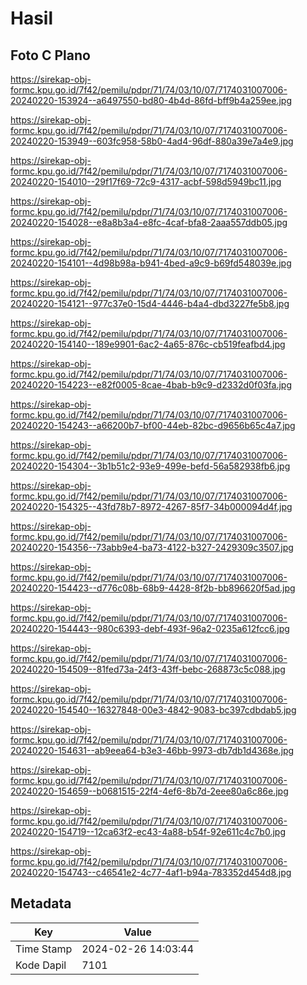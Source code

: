 # Hasil

## Foto C Plano

https://sirekap-obj-formc.kpu.go.id/7f42/pemilu/pdpr/71/74/03/10/07/7174031007006-20240220-153924--a6497550-bd80-4b4d-86fd-bff9b4a259ee.jpg

https://sirekap-obj-formc.kpu.go.id/7f42/pemilu/pdpr/71/74/03/10/07/7174031007006-20240220-153949--603fc958-58b0-4ad4-96df-880a39e7a4e9.jpg

https://sirekap-obj-formc.kpu.go.id/7f42/pemilu/pdpr/71/74/03/10/07/7174031007006-20240220-154010--29f17f69-72c9-4317-acbf-598d5949bc11.jpg

https://sirekap-obj-formc.kpu.go.id/7f42/pemilu/pdpr/71/74/03/10/07/7174031007006-20240220-154028--e8a8b3a4-e8fc-4caf-bfa8-2aaa557ddb05.jpg

https://sirekap-obj-formc.kpu.go.id/7f42/pemilu/pdpr/71/74/03/10/07/7174031007006-20240220-154101--4d98b98a-b941-4bed-a9c9-b69fd548039e.jpg

https://sirekap-obj-formc.kpu.go.id/7f42/pemilu/pdpr/71/74/03/10/07/7174031007006-20240220-154121--977c37e0-15d4-4446-b4a4-dbd3227fe5b8.jpg

https://sirekap-obj-formc.kpu.go.id/7f42/pemilu/pdpr/71/74/03/10/07/7174031007006-20240220-154140--189e9901-6ac2-4a65-876c-cb519feafbd4.jpg

https://sirekap-obj-formc.kpu.go.id/7f42/pemilu/pdpr/71/74/03/10/07/7174031007006-20240220-154223--e82f0005-8cae-4bab-b9c9-d2332d0f03fa.jpg

https://sirekap-obj-formc.kpu.go.id/7f42/pemilu/pdpr/71/74/03/10/07/7174031007006-20240220-154243--a66200b7-bf00-44eb-82bc-d9656b65c4a7.jpg

https://sirekap-obj-formc.kpu.go.id/7f42/pemilu/pdpr/71/74/03/10/07/7174031007006-20240220-154304--3b1b51c2-93e9-499e-befd-56a582938fb6.jpg

https://sirekap-obj-formc.kpu.go.id/7f42/pemilu/pdpr/71/74/03/10/07/7174031007006-20240220-154325--43fd78b7-8972-4267-85f7-34b000094d4f.jpg

https://sirekap-obj-formc.kpu.go.id/7f42/pemilu/pdpr/71/74/03/10/07/7174031007006-20240220-154356--73abb9e4-ba73-4122-b327-2429309c3507.jpg

https://sirekap-obj-formc.kpu.go.id/7f42/pemilu/pdpr/71/74/03/10/07/7174031007006-20240220-154423--d776c08b-68b9-4428-8f2b-bb896620f5ad.jpg

https://sirekap-obj-formc.kpu.go.id/7f42/pemilu/pdpr/71/74/03/10/07/7174031007006-20240220-154443--980c6393-debf-493f-96a2-0235a612fcc6.jpg

https://sirekap-obj-formc.kpu.go.id/7f42/pemilu/pdpr/71/74/03/10/07/7174031007006-20240220-154509--81fed73a-24f3-43ff-bebc-268873c5c088.jpg

https://sirekap-obj-formc.kpu.go.id/7f42/pemilu/pdpr/71/74/03/10/07/7174031007006-20240220-154540--16327848-00e3-4842-9083-bc397cdbdab5.jpg

https://sirekap-obj-formc.kpu.go.id/7f42/pemilu/pdpr/71/74/03/10/07/7174031007006-20240220-154631--ab9eea64-b3e3-46bb-9973-db7db1d4368e.jpg

https://sirekap-obj-formc.kpu.go.id/7f42/pemilu/pdpr/71/74/03/10/07/7174031007006-20240220-154659--b0681515-22f4-4ef6-8b7d-2eee80a6c86e.jpg

https://sirekap-obj-formc.kpu.go.id/7f42/pemilu/pdpr/71/74/03/10/07/7174031007006-20240220-154719--12ca63f2-ec43-4a88-b54f-92e611c4c7b0.jpg

https://sirekap-obj-formc.kpu.go.id/7f42/pemilu/pdpr/71/74/03/10/07/7174031007006-20240220-154743--c46541e2-4c77-4af1-b94a-783352d454d8.jpg


## Metadata

| Key        | Value               |
| ---------- | ------------------- |
| Time Stamp | 2024-02-26 14:03:44 |
| Kode Dapil | 7101                |



